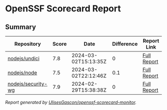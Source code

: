 # OpenSSF Scorecard Report

## Summary

| Repository | Score | Date | Difference | Report Link |
| -- | -- | -- | -- | -- |
| [nodejs/undici](https://github.com/nodejs/undici) | 7.8 | 2024-03-02T15:13:35Z | 0 | [Full Report](https://deps.dev/project/github/nodejs%2Fundici) |
| [nodejs/node](https://github.com/nodejs/node) | 7.5 | 2024-03-02T22:12:46Z | 0.1 | [Full Report](https://deps.dev/project/github/nodejs%2Fnode) |
| [nodejs/security-wg](https://github.com/nodejs/security-wg) | 7.9 | 2024-02-29T15:38:38Z | 0 | [Full Report](https://deps.dev/project/github/nodejs%2Fsecurity-wg) |

_Report generated by [UlisesGascon/openssf-scorecard-monitor](https://github.com/UlisesGascon/openssf-scorecard-monitor)._